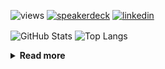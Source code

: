 ![views](https://komarev.com/ghpvc/?username=chck&color=blueviolet)
[![speakerdeck](https://img.shields.io/badge/Speaker_Deck-chck-8a2be2?style=flat-square&logo=speaker-deck)](https://speakerdeck.com/chck)
[![linkedin](https://img.shields.io/badge/LinkedIn-chck-8a2be2?style=flat-square&logo=linkedin)](https://www.linkedin.com/in/chck/)

<p align="left"> 
  <img alt="GitHub Stats" align="center" height="150" src="https://github-readme-stats-nine-umber-51.vercel.app/api?username=chck&count_private=true&show_icons=true&hide_title=true&theme=buefy" />
  <img alt="Top Langs" align="center" height="150" src="https://github-readme-stats-nine-umber-51.vercel.app/api/top-langs/?username=chck&layout=compact&count_private=true&show_icons=true&hide_title=true&theme=buefy" />
</p>

<details>
  <summary><b>Read more</b></summary>
  <br>

  <!--START_SECTION:waka-->
**🐱 My GitHub Data** 

> 📦 78.3 kB Used in GitHub's Storage 
 > 
> 💼 Opted to Hire
 > 
> 📜 133 Public Repositories 
 > 
> 🔑 21 Private Repositories 
 > 
**I'm a Night 🦉** 

```text
🌞 Morning                822 commits         ███░░░░░░░░░░░░░░░░░░░░░░   13.22 % 
🌆 Daytime                1982 commits        ████████░░░░░░░░░░░░░░░░░   31.87 % 
🌃 Evening                1789 commits        ███████░░░░░░░░░░░░░░░░░░   28.77 % 
🌙 Night                  1626 commits        ███████░░░░░░░░░░░░░░░░░░   26.15 % 
```
📅 **I'm Most Productive on Thursday** 

```text
Monday                   1249 commits        █████░░░░░░░░░░░░░░░░░░░░   20.08 % 
Tuesday                  989 commits         ████░░░░░░░░░░░░░░░░░░░░░   15.90 % 
Wednesday                1032 commits        ████░░░░░░░░░░░░░░░░░░░░░   16.59 % 
Thursday                 1420 commits        ██████░░░░░░░░░░░░░░░░░░░   22.83 % 
Friday                   640 commits         ███░░░░░░░░░░░░░░░░░░░░░░   10.29 % 
Saturday                 347 commits         █░░░░░░░░░░░░░░░░░░░░░░░░   05.58 % 
Sunday                   542 commits         ██░░░░░░░░░░░░░░░░░░░░░░░   08.72 % 
```


📊 **This Week I Spent My Time On** 

```text
💬 Programming Languages: 
Other                    37 hrs 4 mins       ██████████████████████░░░   88.94 % 
Terraform                1 hr 1 min          █░░░░░░░░░░░░░░░░░░░░░░░░   02.46 % 
Markdown                 45 mins             ░░░░░░░░░░░░░░░░░░░░░░░░░   01.81 % 
JSON                     23 mins             ░░░░░░░░░░░░░░░░░░░░░░░░░   00.94 % 
Git                      21 mins             ░░░░░░░░░░░░░░░░░░░░░░░░░   00.87 % 

🔥 Editors: 
Chrome                   37 hrs 2 mins       ██████████████████████░░░   88.86 % 
Neovim                   1 hr 31 mins        █░░░░░░░░░░░░░░░░░░░░░░░░   03.65 % 
WebStorm                 1 hr 7 mins         █░░░░░░░░░░░░░░░░░░░░░░░░   02.70 % 
PyCharm                  1 hr                █░░░░░░░░░░░░░░░░░░░░░░░░   02.42 % 
VS Code                  59 mins             █░░░░░░░░░░░░░░░░░░░░░░░░   02.37 % 
```

**I Mostly Code in Python** 

```text
Python                   43 repos            █████████░░░░░░░░░░░░░░░░   34.13 % 
Jupyter Notebook         18 repos            ████░░░░░░░░░░░░░░░░░░░░░   14.29 % 
Rust                     7 repos             █░░░░░░░░░░░░░░░░░░░░░░░░   05.56 % 
TypeScript               4 repos             █░░░░░░░░░░░░░░░░░░░░░░░░   03.17 % 
Astro                    1 repo              ░░░░░░░░░░░░░░░░░░░░░░░░░   00.79 % 
```



**Timeline**

![Lines of Code chart](https://raw.githubusercontent.com/chck/chck/main/assets/bar_graph.png)


 Last Updated on 2024-04-02 01:25 UTC
<!--END_SECTION:waka-->
</details>

